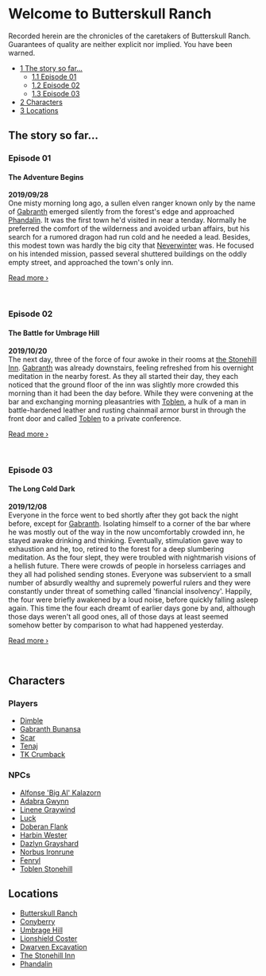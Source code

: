 # Welcome to Butterskull&nbsp;Ranch
Recorded herein are the chronicles of the caretakers of Butterskull Ranch. Guarantees of quality are neither explicit nor implied. You have been warned.

* [1 The story so far...](#the-story-so-far...)
    * [1.1 Episode 01](#episode-01)
    * [1.2 Episode 02](#episode-02)
    * [1.3 Episode 03](#episode-03)
* [2 Characters](#characters)
* [3 Locations](#locations)

## The story so far...
### Episode 01
#### The Adventure Begins
**2019/09/28**  
One misty morning long ago, a sullen elven ranger known only by the name of [Gabranth](players.md#gabranth) emerged silently from the forest's edge and approached [Phandalin](locations.md#phandalin). It was the first town he'd visited in near a tenday. Normally he preferred the comfort of the wilderness and avoided urban affairs, but his search for a rumored dragon had run cold and he needed a lead. Besides, this modest town was hardly the big city that [Neverwinter](locations.md#neverwinter) was. He focused on his intended mission, passed several shuttered buildings on the oddly empty street, and approached the town's only inn.  
  
[Read&nbsp;more&nbsp;›](episodes.md#episode-01)
<p class="read-more">&nbsp;</p>
  

### Episode 02
#### The Battle for Umbrage Hill
**2019/10/20**  
The next day, three of the force of four awoke in their rooms at [the Stonehill Inn](locations.md#the-stonehill-inn). [Gabranth](players.md#gabranth) was already downstairs, feeling refreshed from his overnight meditation in the nearby forest. As they all started their day, they each noticed that the ground floor of the inn was slightly more crowded this morning than it had been the day before. While they were convening at the bar and exchanging morning pleasantries with [Toblen](npc.md#toblen-stonehill), a hulk of a man in battle-hardened leather and rusting chainmail armor burst in through the front door and called [Toblen](npc.md#toblen-stonehill) to a private conference.  
  
[Read&nbsp;more&nbsp;›](episodes.md#episode-02)
<p class="read-more">&nbsp;</p>
  

### Episode 03
#### The Long Cold Dark
**2019/12/08**  
Everyone in the force went to bed shortly after they got back the night before, except for [Gabranth](players.md#gabranth). Isolating himself to a corner of the bar where he was mostly out of the way in the now uncomfortably crowded inn, he stayed awake drinking and thinking. Eventually, stimulation gave way to exhaustion and he, too, retired to the forest for a deep slumbering meditation. As the four slept, they were troubled with nightmarish visions of a hellish future. There were crowds of people in horseless carriages and they all had polished sending stones. Everyone was subservient to a small number of absurdly wealthy and supremely powerful rulers and they were constantly under threat of something called 'financial insolvency'. Happily, the four were briefly awakened by a loud noise, before quickly falling asleep again. This time the four each dreamt of earlier days gone by and, although those days weren't all good ones, all of those days at least seemed somehow better by comparison to what had happened yesterday.  
  
[Read&nbsp;more&nbsp;›](episodes.md#episode-03)
<p class="read-more">&nbsp;</p>
  

## Characters
### Players
* [Dimble](players.md#dimble)
* [Gabranth Bunansa](players.md#gabranth-bunansa)
* [Scar](players.md#the-scar)
* [Tenaj](players.md#tenaj)
* [TK Crumback](players.md#tk-crumback)

### NPCs
* [Alfonse 'Big Al' Kalazorn](npc.md#alfonse-kalazorn)
* [Adabra Gwynn](npc.md#adabra-gwynn)
* [Linene Graywind](npc.md#linene-graywind)
* [Luck](npc.md#luck)
* [Doberan Flank](npc.md#doberan-flank)
* [Harbin Wester](npc.md#harbin-wester)
* [Dazlyn Grayshard](npc.md#dazlyn-grayshard)
* [Norbus Ironrune](npc.md#norbus-ironrune)
* [Fenryl](npc.md#fenryl)
* [Toblen Stonehill](npc.md#toblen-stonehill)

## Locations
* [Butterskull Ranch](locations.md#butterskull-ranch)
* [Conyberry](locations.md#conyberry)
* [Umbrage Hill](locations.md#umbrage-hill)
* [Lionshield Coster](locations.md#lionshield-coster)
* [Dwarven Excavation](locations.md#dwarven-excavation)
* [The Stonehill Inn](locations.md#the-stonehill-inn)
* [Phandalin](locations.md#phandalin)
